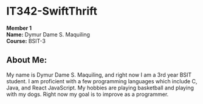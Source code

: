 # IT342-SwiftThrift

**Member 1** <br>
**Name:** Dymur Dame S. Maquiling <br>
**Course:** BSIT-3 <br>

## About Me:
My name is Dymur Dame S. Maquiling, and right now I am a 3rd year BSIT student. I am proficient with a few programming languages which include C, Java, and React JavaScript.
My hobbies are playing basketball and playing with my dogs. Right now my goal is to improve as a programmer.  
